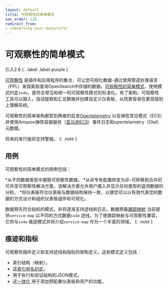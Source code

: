 ```yaml
---
layout: default
title: 可观察性的简单模式
nav_order: 120
redirect_from:
- /observing-your-data/ssfo/ 
---
```


# 可观察性的简单模式
引入2.6
{: .label .label-purple }

[可观察性]({{site.url}}{{site.baseurl}}/observing-your-data/index/) 是插件和应用程序的集合，可让您可视化数据-通过使用管道处理语言（PPL）来探索和查询OpenSearch中存储的数据。[可观察性的简单模式](https://github.com/opensearch-project/opensearch-catalog/tree/main/docs/schema/observability)，使用模式约定`ss4o`，是符合常见和统一的可观察性模式的标准化。有了架构，可观察性工具可以摄入，自动提取和汇总数据并创建自定义仪表板，从而更容易在更高级别上理解系统。

可观察性的简单架构都受到两者的启发[Opentelemetry](https://opentelemetry.io/docs/) 以及弹性常见模式（ECS）并使用Amazon弹性容器服务（[亚马逊ECS](https://docs.aws.amazon.com/AmazonECS/latest/developerguide/ecs_cwe_events.html)）事件日志和opentelemetry（Otel）元数据。

将来的发行版将支持警报。
{: .note }

## 用例

可观察性的简单模式的用例包括：

*从不同数据类型中摄取可观察性数据。
*从非专有配置转变为非-可转移到合并的可共享可观察性解决方案，该解决方案允许用户摄入并显示任何类型的遥测数据的分析。
*将仪表板符合仪表板与数据结构保持一致，以便您可以以有效代表您的数据的方式设计和组织仪表板组件和可视化。

数据预先符合指标的模式，并将逐渐支持迹线和日志。数据预备[跟踪映射]({{site.url}}{{site.baseurl}}/data-prepper/common-use-cases/trace-analytics/) 当前提供`service-map` 以不同的方式数据`ss4o` 迹线。为了使跟踪映射与可观察性兼容，它将与`ss4o` 痕迹模式并将介绍`service-map` 作为一个丰富的领域。
{: .note }

## 痕迹和指标

可观察性插件定义和支持迹线和指标的架构定义。这些模式定义包括：

- 索引结构（映射）。
- 这[索引命名约定](https://github.com/opensearch-project/observability/issues/1405)。
- 用于执行和验证结构的JSON模式。
- 这[一体化](https://github.com/opensearch-project/OpenSearch-Dashboards/issues/3412) 用于添加预配置仪表板和资产的功能。

